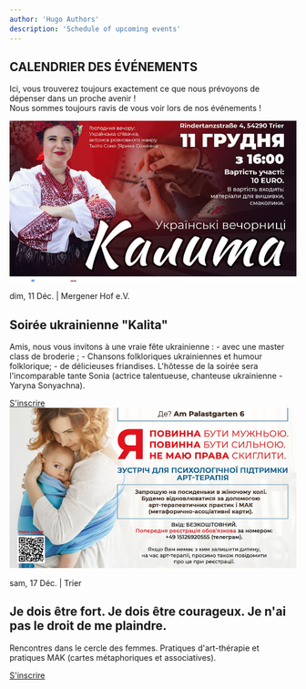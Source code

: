 ```yaml
---
author: 'Hugo Authors'
description: 'Schedule of upcoming events'
---
```


<div class='container m-auto'>
    <h2 class='text-red-600 font-bold 3xl:text-4xl text-2xl px-7 mb-4'>CALENDRIER DES ÉVÉNEMENTS</h2>
    <p class='px-7 mb-4'>Ici, vous trouverez toujours exactement ce que nous prévoyons de dépenser dans un proche avenir !<br>
    Nous sommes toujours ravis de vous voir lors de nos événements !</p>
</div>

<div class='container mx-auto my-6 px-7'>
    <!-- Left-img block -->
    <div class='grid lg:grid-cols-2 grid-cols-1 border border-red-600 mb-6'>
        <div class='overflow-hidden'>
            <img src='/calendarImg/e57edb_d1e4b548b92f484f891319cd0a59236f_mv2.jpg' class='w-full object-cover  transition-transform transform hover:scale-110'>
        </div>
        <div class='text-justify my-auto p-6 '>
            <p>dim, 11 Déc. | Mergener Hof e.V.</p>
            <h2 class='3xl:text-4xl text-2xl font-bold my-4 text-left'>Soirée ukrainienne "Kalita"</h2>
            <p class='mb-4'>Amis, nous vous invitons à une vraie fête ukrainienne : - avec une master class de broderie ; - Chansons folkloriques ukrainiennes et humour folklorique; - de délicieuses friandises. L'hôtesse de la soirée sera l'incomparable tante Sonia (actrice talentueuse, chanteuse ukrainienne - Yaryna Sonyachna).</p>
            <a href='https://docs.google.com/forms/d/e/1FAIpQLSd91BiSuBVD5w9SgOIotsghWuYbdT7v5GKyxtRgBhLVXxHy7w/viewform?usp=sharing' class='uppercase text-white bg-red-600 px-6 py-2 hover:bg-red-800'>S'inscrire</a>
        </div>
    </div>
    <!-- right-img block -->
    <div class='grid lg:grid-cols-2 grid-cols-1 border border-red-600'>
        <div class='overflow-hidden'>
            <img src='/calendarImg/e57edb_413c5ce542e8423fad5c44330cce596b_mv2.jpg' class='w-full object-cover transition-transform transform hover:scale-110'>
        </div>
        <div class='text-justify my-auto p-6 lg:order-first'>
            <p>sam, 17 Déc. | Trier</p>
            <h2 class='3xl:text-4xl text-2xl font-bold my-4 text-left'>Je dois être fort. Je dois être courageux. Je n'ai pas le droit de me plaindre.</h2>
            <p class='mb-4'>Rencontres dans le cercle des femmes. Pratiques d'art-thérapie et pratiques MAK (cartes métaphoriques et associatives).</p>
            <a href='#' class='uppercase text-white bg-red-600 px-6 py-2 hover:bg-red-800'>S'inscrire</a>
        </div>
    </div>
</div>